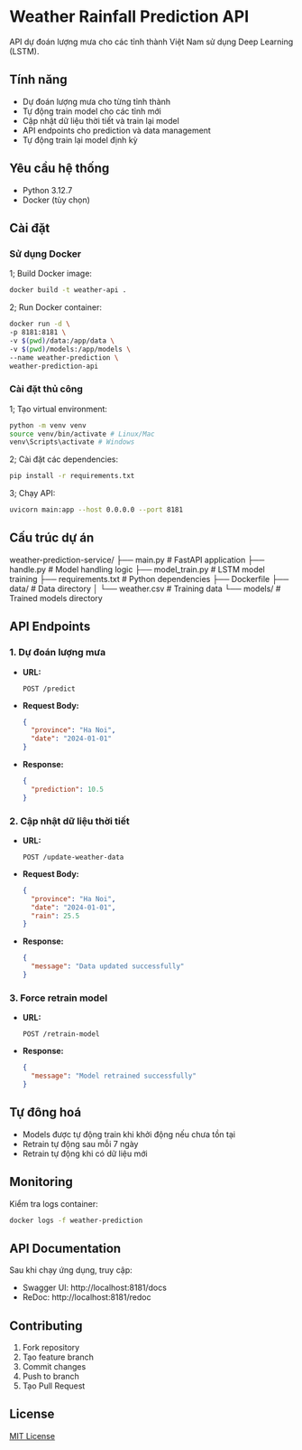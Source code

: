 # Weather Rainfall Prediction API

API dự đoán lượng mưa cho các tỉnh thành Việt Nam sử dụng Deep Learning (LSTM).

## Tính năng

- Dự đoán lượng mưa cho từng tỉnh thành
- Tự động train model cho các tỉnh mới
- Cập nhật dữ liệu thời tiết và train lại model
- API endpoints cho prediction và data management
- Tự động train lại model định kỳ

## Yêu cầu hệ thống

- Python 3.12.7
- Docker (tùy chọn)

## Cài đặt

### Sử dụng Docker

1; Build Docker image:

```bash
docker build -t weather-api .
```

2; Run Docker container:

```bash
docker run -d \
-p 8181:8181 \
-v $(pwd)/data:/app/data \
-v $(pwd)/models:/app/models \
--name weather-prediction \
weather-prediction-api
```

### Cài đặt thủ công

1; Tạo virtual environment:

```bash
python -m venv venv
source venv/bin/activate # Linux/Mac
venv\Scripts\activate # Windows
```

2; Cài đặt các dependencies:

```bash
pip install -r requirements.txt
```

3; Chạy API:

```bash
uvicorn main:app --host 0.0.0.0 --port 8181
```

## Cấu trúc dự án

weather-prediction-service/
├── main.py # FastAPI application
├── handle.py # Model handling logic
├── model_train.py # LSTM model training
├── requirements.txt # Python dependencies
├── Dockerfile
├── data/ # Data directory
│ └── weather.csv # Training data
└── models/ # Trained models directory

## API Endpoints

### 1. Dự đoán lượng mưa

- **URL:**

  `POST /predict`

- **Request Body:**

  ```json
  {
    "province": "Ha Noi",
    "date": "2024-01-01"
  }
  ```

- **Response:**

  ```json
  {
    "prediction": 10.5
  }
  ```

### 2. Cập nhật dữ liệu thời tiết

- **URL:**

  `POST /update-weather-data`

- **Request Body:**

  ```json
  {
    "province": "Ha Noi",
    "date": "2024-01-01",
    "rain": 25.5
  }
  ```

- **Response:**

  ```json
  {
    "message": "Data updated successfully"
  }
  ```

### 3. Force retrain model

- **URL:**

  `POST /retrain-model`

- **Response:**

  ```json
  {
    "message": "Model retrained successfully"
  }
  ```

## Tự đông hoá

- Models được tự động train khi khởi động nếu chưa tồn tại
- Retrain tự động sau mỗi 7 ngày
- Retrain tự động khi có dữ liệu mới

## Monitoring

Kiểm tra logs container:

```bash
docker logs -f weather-prediction
```

## API Documentation

Sau khi chạy ứng dụng, truy cập:

- Swagger UI: http://localhost:8181/docs
- ReDoc: http://localhost:8181/redoc

## Contributing

1. Fork repository
2. Tạo feature branch
3. Commit changes
4. Push to branch
5. Tạo Pull Request

## License

[MIT License](LICENSE)